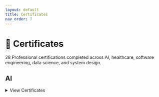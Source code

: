 ```yaml
---
layout: default
title: Certificates
nav_order: 7
---
```


# 📜 Certificates

28 Professional certifications completed across AI, healthcare, software engineering, data science, and system design.

## AI
<details><summary>View Certificates</summary>

- **Generative AI with Large Language Models**  
  _DeepLearning AI_  
  [View Certificate](assets/certificates/ai-deeplearning-ai-generative-ai-with-large-language-models.pdf)  
  *Learned the fundamentals of generative AI and how to deploy large language models in real-world applications.*

- **Build a Mental Health Counseling Chatbot Using Django and OpenAI**  
  _Educative_  
  [View Certificate](assets/certificates/ai-educative-build-a-mental-health-counseling-chatbot-using-django-and-openai.pdf)  
  *Developed an intelligent chatbot for mental health counseling by integrating OpenAI's API with Django.*

- **Building Multiple Agents using CrewAI and Bedrock**  
  _Educative_  
  [View Certificate](assets/certificates/ai-educative-building-multiple-agents-using-crewai-and-bedrock.pdf)  
  *Built CrewAI agents with Amazon Bedrock to create knowledge bases, utilize foundational models, and integrate vector stores.*

- **Create a REST API with FastAPI for User Management**  
  _Educative_  
  [View Certificate](assets/certificates/ai-educative-create-a-rest-api-with-fastapi-for-user-management.pdf)  
  *Built a FastAPI-based user management system with strong data validation and authentication.*

- **Deploying a Machine Learning model with Amazon Sagemaker**  
  _Educative_  
  [View Certificate](assets/certificates/ai-educative-deploying-a-machine-learning-model-with-amazon-sagemaker.pdf)  
  *Learned to deploy and host ML models using Amazon SageMaker with Lambda and API Gateway.*

- **Deploying Sagemaker Model**  
  _Educative_  
  [View Certificate](assets/certificates/ai-educative-deploying-sagemaker-model.pdf)  
  *Hands-on experience deploying ML models using Amazon SageMaker.*

- **Event Streaming Using Kafka and Live Visualizations**  
  _Educative_  
  [View Certificate](assets/certificates/ai-educative-event-streaming-using-kafka-and-live-visualizations.pdf)  
  *Connected Kafka with Python producer/consumer to stream and visualize CPU usage data.*

- **Exploring OpenAI API**  
  _Educative_  
  [View Certificate](assets/certificates/ai-educative-exploring-openai-api.pdf)  
  *Utilized OpenAI's API to automate tasks such as email generation, code writing, and summarization.*

- **Introduction to Clinical Data**  
  _Stanford_  
  [View Certificate](assets/certificates/ai-stanford-introduction-to-clinical-data.pdf)  
  *Learned to construct analysis-ready datasets and apply computations for clinical insights.*

- **Introduction to Healthcare**  
  _Stanford_  
  [View Certificate](assets/certificates/ai-stanford-introduction-to-healthcare.pdf)  
  *Explored healthcare systems, institutions, and stakeholders in the U.S.*

- **Prompt Engineering**  
  _Vanderbilt_  
  [View Certificate](assets/certificates/ai-vanderbilt-prompt-engineering.pdf)  
  *Learned effective prompt design patterns for large language models.*

- **Building Your Own Database Agent**  
  _DeepLearning.AI_  
  [View Certificate](assets/certificates/ai-deeplearningai-building-your-own-database-agent.pdf)  
  *Developed an AI agent that interacts with databases using natural language. Gained experience with Azure OpenAI, LangChain, RAG, SQL function calling, and Assistants API for secure and efficient data querying.*

- **Multi AI Agent Systems with CrewAI**  
  _DeepLearning.AI_  
  [View Certificate](assets/certificates/ai-deeplearningai-multi-ai-agent-systems-with-crewai.pdf)  
  *Learned to design multi-agent systems with CrewAI. Built agent crews using roles, memory, tools, and guardrails for tasks like resume tailoring, customer support automation, and financial analysis.*

</details>
